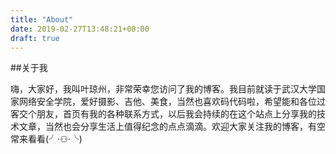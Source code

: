 ```yaml
---
title: "About"
date: 2019-02-27T13:48:21+08:00
draft: true
---
```

##关于我

嗨，大家好，我叫<kbd>叶琼州</kbd>，非常荣幸您访问了我的博客。我目前就读于武汉大学国家网络安全学院，爱好摄影、吉他、美食，当然也喜欢码代码啦，希望能和各位过客交个朋友，首页有我的各种联系方式，以后我会持续的在这个站点上分享我的技术文章，当然也会分享生活上值得纪念的点点滴滴。欢迎大家关注我的博客，有空常来看看(╯·⚇·╰)